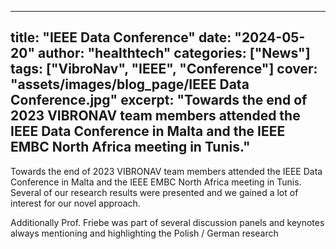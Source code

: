 <!--
File: 2024-05-20-ieee-data-conference
Purpose: Blog post content and metadata
Author: Oğuzhan Berke Özdil
Last edit: 27 January 2025
-->

---
title: "IEEE Data Conference"
date: "2024-05-20"
author: "healthtech"
categories: ["News"]
tags: ["VibroNav", "IEEE", "Conference"]
cover: "assets/images/blog_page/IEEE Data Conference.jpg"
excerpt: "Towards the end of 2023 VIBRONAV team members attended the IEEE Data Conference in Malta and the IEEE EMBC North Africa meeting in Tunis."
---

Towards the end of 2023 VIBRONAV team members attended the IEEE Data Conference in Malta and the IEEE EMBC North Africa meeting in Tunis. Several of our research results were presented and we gained a lot of interest for our novel approach.

Additionally Prof. Friebe was part of several discussion panels and keynotes always mentioning and highlighting the Polish / German research
